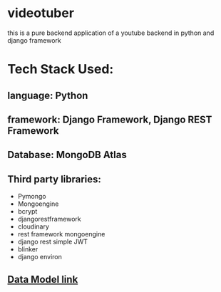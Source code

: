 # videotuber
this is a pure backend application of a youtube backend in python and django framework

# Tech Stack Used:

## language: Python
## framework: Django Framework, Django REST Framework
## Database: MongoDB Atlas
## Third party libraries: 
* Pymongo
* Mongoengine
* bcrypt
* djangorestframework
* cloudinary
* rest framework mongoengine
* django rest simple JWT
* blinker
* django environ 

## [Data Model link](https://app.eraser.io/workspace/YtPqZ1VogxGy1jzIDkzj)